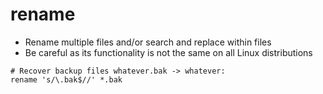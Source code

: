 # rename

- Rename multiple files and/or search and replace within files
- Be careful as its functionality is not the same on all Linux distributions

```shell
# Recover backup files whatever.bak -> whatever:
rename 's/\.bak$//' *.bak
```
